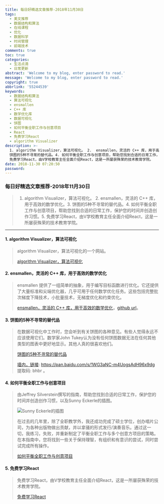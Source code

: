 ```yaml
---
title: 每日好精选文章推荐-2018年11月30日
tags:
  - 美文推荐
  - 数据结构和算法
  - 在线课程
  - 优化
  - 数据科学
  - 时间管理
  - 前端技术
comments: true
toc: true
categories:
  - 生活点滴
  - 日常更新
abstract: 'Welcome to my blog, enter password to read.'
message: 'Welcome to my blog, enter password to read.'
copyright: true
abbrlink: '55244539'
keywords:
  - 数据结构和算法
  - 算法可视化
  - ensmallen
  - C++ 库
  - 数学优化库
  - 数据可视化
  - 饼图
  - 如何平衡全职工作与创意项目
  - React
  - 免费学习React
  - algorithm Visualizer
description: >-
  1. algorithm Visualizer，算法可视化。 2.  ensmallen，灵活的 C++ 库，用于高效的数学优化。3.
  饼图的5种不寻常的替代品。4. 如何平衡全职工作与创意项目，帮助您找到合适的日常工作，保护您的时间并创造创作习惯。5.
  免费学习React，由V学校教育主任全面介绍React，这是一所屡获​​殊荣的技术教育学院。
date: 2018-11-30 07:20:50
password:
---
```

<script type="text/javascript" src="/js/src/bai.js"></script>

### 每日好精选文章推荐-2018年11月30日
>  1. algorithm Visualizer，算法可视化。 2.  ensmallen，灵活的 C++ 库，用于高效的数学优化。3. 饼图的5种不寻常的替代品。4. 如何平衡全职工作与创意项目，帮助您找到合适的日常工作，保护您的时间并创造创作习惯。5. 免费学习React，由V学校教育主任全面介绍React，这是一所屡获​​殊荣的技术教育学院。

---
#### 1. algorithm Visualizer，算法可视化
> algorithm Visualizer，算法可视化的一个网站。
>
> [algorithm Visualizer，算法可视化](http://algorithm-visualizer.org/#path=backtracking/knight's_tour/basic)

#### 2. ensmallen，灵活的 C++ 库，用于高效的数学优化
> ensmallen 提供了一组简单的抽象，用于编写目标函数进行优化。它还提供了大量标准和尖端优化器，几乎可用于任何数学优化任务。这些包括完整批次梯度下降技术，小批量技术，无梯度优化和约束优化。
>
> [ensmallen，灵活的 C++ 库，用于高效的数学优化](http://ensmallen.org/)，[github url](https://github.com/mlpack/ensmallen)。

#### 3. 饼图的5种不寻常的替代品
> 在数据可视化中工作时，您会听到有关饼图的各种意见。有些人觉得永远不应该使用它们。数学家John Tukey认为没有任何饼图数据无法在任何其他类型的图表中更好地显示。其他人真的很喜欢他们。
>
> [饼图的5种不寻常的替代品](https://docs.python.org/3/tutorial/index.html)
>
> [墙内，链接](https://pan.baidu.com/s/1WG3aNC-m4UogsAdH96x9dg): https://pan.baidu.com/s/1WG3aNC-m4UogsAdH96x9dg 提取码: bhbr 。

#### 4. 如何平衡全职工作与创意项目
> 由Jeffrey Silverstein撰写的指南，帮助您找到合适的日常工作，保护您的时间并创造创作习惯，以及Sunny Eckerle的插图。
>
> ![Sunny Eckerle的插图](https://i.imgur.com/en9q0fs.png)
>
> 在过去的几年里，除了全职教学外，我还成功完成了硕士学位，创办唱片公司，为各种出版物做出贡献，并以拿骚的形式发行/演奏音乐。通过这一切，我练习，失败，并重新制定了平衡全职工作与多个创意方项目的策略。在本指南中，您将找到一些关于保持理智，有组织和有意识的尝试，同时尝试完成所有操作。
>
> [如何平衡全职工作与创意项目](https://thecreativeindependent.com/guides/how-to-balance-full-time-work-with-creative-projects/)

#### 5. 免费学习React
> 免费学习React，由V学校教育主任全面介绍React，这是一所屡获​​殊荣的技术教育学院。
>
> [免费学习React](https://scrimba.com/g/glearnreact)
